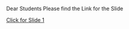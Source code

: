 Dear Students Please find the Link for the Slide

[Click for Slide 1]([https://docs.google.com/presentation/d/e/2PACX-1vRY5D1OBmjRhpPkY_DUVJaTb6ygyYPkicLJ0Nu0DH2Wibzm89Apvmwec5szcN6GjZSi4nSbBDbo31EO/pub?start=false&loop=false&delayms=3000](https://docs.google.com/presentation/d/1_KmJywyM3tL9irk3orvbhwg8BdUhukQWoKtlOUBCARs/edit?usp=sharing))

